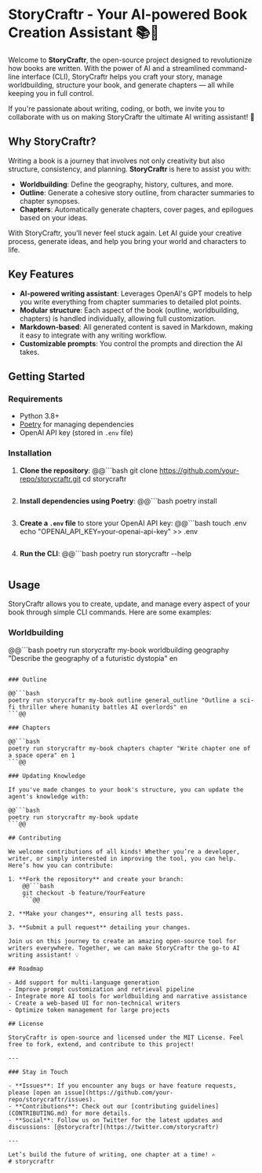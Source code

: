# StoryCraftr - Your AI-powered Book Creation Assistant 📚🤖

Welcome to **StoryCraftr**, the open-source project designed to revolutionize how books are written. With the power of AI and a streamlined command-line interface (CLI), StoryCraftr helps you craft your story, manage worldbuilding, structure your book, and generate chapters — all while keeping you in full control.

If you're passionate about writing, coding, or both, we invite you to collaborate with us on making StoryCraftr the ultimate AI writing assistant! 🚀

## Why StoryCraftr?

Writing a book is a journey that involves not only creativity but also structure, consistency, and planning. **StoryCraftr** is here to assist you with:
- **Worldbuilding**: Define the geography, history, cultures, and more.
- **Outline**: Generate a cohesive story outline, from character summaries to chapter synopses.
- **Chapters**: Automatically generate chapters, cover pages, and epilogues based on your ideas.

With StoryCraftr, you'll never feel stuck again. Let AI guide your creative process, generate ideas, and help you bring your world and characters to life.

## Key Features

- **AI-powered writing assistant**: Leverages OpenAI's GPT models to help you write everything from chapter summaries to detailed plot points.
- **Modular structure**: Each aspect of the book (outline, worldbuilding, chapters) is handled individually, allowing full customization.
- **Markdown-based**: All generated content is saved in Markdown, making it easy to integrate with any writing workflow.
- **Customizable prompts**: You control the prompts and direction the AI takes.

## Getting Started

### Requirements

- Python 3.8+
- [Poetry](https://python-poetry.org/) for managing dependencies
- OpenAI API key (stored in `.env` file)

### Installation

1. **Clone the repository**:
    @@```bash
    git clone https://github.com/your-repo/storycraftr.git
    cd storycraftr
    ```@@

2. **Install dependencies using Poetry**:
    @@```bash
    poetry install
    ```@@

3. **Create a `.env` file** to store your OpenAI API key:
    @@```bash
    touch .env
    echo "OPENAI_API_KEY=your-openai-api-key" >> .env
    ```@@

4. **Run the CLI**:
    @@```bash
    poetry run storycraftr --help
    ```@@

## Usage

StoryCraftr allows you to create, update, and manage every aspect of your book through simple CLI commands. Here are some examples:

### Worldbuilding

@@```bash
poetry run storycraftr my-book worldbuilding geography "Describe the geography of a futuristic dystopia" en
```@@

### Outline

@@```bash
poetry run storycraftr my-book outline general_outline "Outline a sci-fi thriller where humanity battles AI overlords" en
```@@

### Chapters

@@```bash
poetry run storycraftr my-book chapters chapter "Write chapter one of a space opera" en 1
```@@

### Updating Knowledge

If you've made changes to your book's structure, you can update the agent's knowledge with:

@@```bash
poetry run storycraftr my-book update
```@@

## Contributing

We welcome contributions of all kinds! Whether you’re a developer, writer, or simply interested in improving the tool, you can help. Here’s how you can contribute:

1. **Fork the repository** and create your branch:
    @@```bash
    git checkout -b feature/YourFeature
    ```@@

2. **Make your changes**, ensuring all tests pass.

3. **Submit a pull request** detailing your changes.

Join us on this journey to create an amazing open-source tool for writers everywhere. Together, we can make StoryCraftr the go-to AI writing assistant! 💡

## Roadmap

- Add support for multi-language generation
- Improve prompt customization and retrieval pipeline
- Integrate more AI tools for worldbuilding and narrative assistance
- Create a web-based UI for non-technical writers
- Optimize token management for large projects

## License

StoryCraftr is open-source and licensed under the MIT License. Feel free to fork, extend, and contribute to this project!

---

### Stay in Touch

- **Issues**: If you encounter any bugs or have feature requests, please [open an issue](https://github.com/your-repo/storycraftr/issues).
- **Contributions**: Check out our [contributing guidelines](CONTRIBUTING.md) for more details.
- **Social**: Follow us on Twitter for the latest updates and discussions: [@storycraftr](https://twitter.com/storycraftr)

---

Let’s build the future of writing, one chapter at a time! ✍️
# storycraftr
